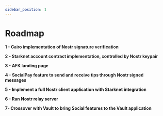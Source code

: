```yaml
---
sidebar_position: 1
---
```


# Roadmap


 
 **1 - Cairo implementation of Nostr signature verification**

 **2 - Starknet account contract implementation, controlled by Nostr keypair**

 **3 - AFK landing page**

 **4 - SocialPay feature to send and receive tips through Nostr signed messages**

 **5 - Implement a full Nostr client application with Starknet integration**

 **6 - Run Nostr relay server**

 **7- Crossover with Vault to bring Social features to the Vault application**
